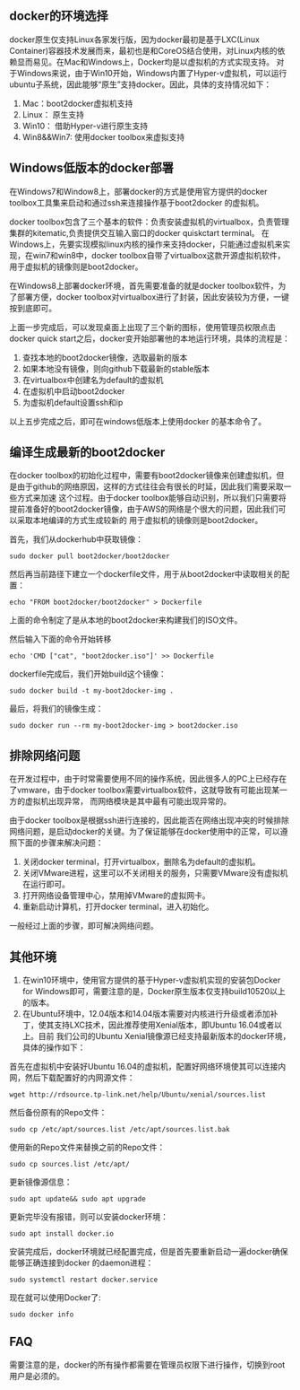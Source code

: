 ## docker的环境选择

docker原生仅支持Linux各家发行版，因为docker最初是基于LXC(Linux Container)容器技术发展而来，最初也是和CoreOS结合使用，对Linux内核的依赖显而易见。在Mac和Windows上，Docker均是以虚拟机的方式实现支持。
对于Windows来说，由于Win10开始，Windows内置了Hyper-v虚拟机，可以运行ubuntu子系统，因此能够“原生”支持docker。因此，具体的支持情况如下：
1. Mac：boot2docker虚拟机支持
2. Linux： 原生支持
3. Win10： 借助Hyper-v进行原生支持
4. Win8&&Win7: 使用docker toolbox来虚拟支持

## Windows低版本的docker部署

在Windows7和Window8上，部署docker的方式是使用官方提供的docker toolbox工具集来启动和通过ssh来连接操作基于boot2docker 的虚拟机。

docker toolbox包含了三个基本的软件：负责安装虚拟机的virtualbox，负责管理集群的kitematic,负责提供交互输入窗口的docker quiskctart terminal。
在Windows上，先要实现模拟linux内核的操作来支持docker，只能通过虚拟机来实现，在win7和win8中，docker toolbox自带了virtualbox这款开源虚拟机软件，
用于虚拟机的镜像则是boot2docker。

在Windows8上部署docker环境，首先需要准备的就是docker toolbox软件，为了部署方便，docker toolbox对virtualbox进行了封装，因此安装较为方便，一键按到底即可。

上面一步完成后，可以发现桌面上出现了三个新的图标，使用管理员权限点击docker quick start之后，docker变开始部署他的本地运行环境，具体的流程是：
1. 查找本地的boot2docker镜像，选取最新的版本
2. 如果本地没有镜像，则向github下载最新的stable版本
3. 在virtualbox中创建名为default的虚拟机
4. 在虚拟机中启动boot2docker
5. 为虚拟机default设置ssh和ip

以上五步完成之后，即可在windows低版本上使用docker 的基本命令了。

## 编译生成最新的boot2docker 

在docker toolbox的初始化过程中，需要有boot2docker镜像来创建虚拟机，但是由于github的网络原因，这样的方式往往会有很长的时延，因此我们需要采取一些方式来加速
这个过程。由于docker toolbox能够自动识别，所以我们只需要将提前准备好的boot2docker镜像，由于AWS的网络是个很大的问题，因此我们可以采取本地编译的方式生成较新的
用于虚拟机的镜像则是boot2docker。

首先，我们从dockerhub中获取镜像：
```shell
sudo docker pull boot2docker/boot2docker  
```

然后再当前路径下建立一个dockerfile文件，用于从boot2docker中读取相关的配置：

```shell
echo "FROM boot2docker/boot2docker" > Dockerfile
```
上面的命令制定了是从本地的boot2docker来构建我们的ISO文件。

然后输入下面的命令开始转移
```shell
echo 'CMD ["cat", "boot2docker.iso"]' >> Dockerfile 
```

dockerfile完成后，我们开始build这个镜像：
```shell
sudo docker build -t my-boot2docker-img .  
```

最后，将我们的镜像生成：
```shell
sudo docker run --rm my-boot2docker-img > boot2docker.iso 
```

## 排除网络问题

在开发过程中，由于时常需要使用不同的操作系统，因此很多人的PC上已经存在了vmware，由于docker toolbox需要virtualbox软件，这就导致有可能出现某一方的虚拟机出现异常，
而网络模块是其中最有可能出现异常的。

由于docker toolbox是根据ssh进行连接的，因此能否在网络出现冲突的时候排除网络问题，是启动docker的关键。为了保证能够在docker使用中的正常，可以遵照下面的步骤来解决问题：

1. 关闭docker terminal，打开virtualbox，删除名为default的虚拟机。
2. 关闭VMware进程，这里可以不关闭相关的服务，只需要VMware没有虚拟机在运行即可。
3. 打开网络设备管理中心，禁用掉VMware的虚拟网卡。
4. 重新启动计算机，打开docker terminal，进入初始化。

一般经过上面的步骤，即可解决网络问题。


## 其他环境

1. 在win10环境中，使用官方提供的基于Hyper-v虚拟机实现的安装包Docker for Windows即可，需要注意的是，Docker原生版本仅支持build10520以上的版本。
2. 在Ubuntu环境中，12.04版本和14.04版本需要对内核进行升级或者添加补丁，使其支持LXC技术，因此推荐使用Xenial版本，即Ubuntu 16.04或者以上。目前
我们公司的Ubuntu Xenial镜像源已经支持最新版本的docker环境，具体的操作如下：

首先在虚拟机中安装好Ubuntu 16.04的虚拟机，配置好网络环境使其可以连接内网，然后下载配置好的内网源文件：
```shell
wget http://rdsource.tp-link.net/help/Ubuntu/xenial/sources.list
```

然后备份原有的Repo文件：
```shell
sudo cp /etc/apt/sources.list /etc/apt/sources.list.bak
```

使用新的Repo文件来替换之前的Repo文件：
```shell
sudo cp sources.list /etc/apt/
```
更新镜像源信息：

```shell
sudo apt update&& sudo apt upgrade 
```

更新完毕没有报错，则可以安装docker环境：

```shell
sudo apt install docker.io
```

安装完成后，docker环境就已经配置完成，但是首先要重新启动一遍docker确保能够正确连接到docker 的daemon进程：
```shell
sudo systemctl restart docker.service
```
现在就可以使用Docker了:
```shell
sudo docker info
```

## FAQ
需要注意的是，docker的所有操作都需要在管理员权限下进行操作，切换到root用户是必须的。
